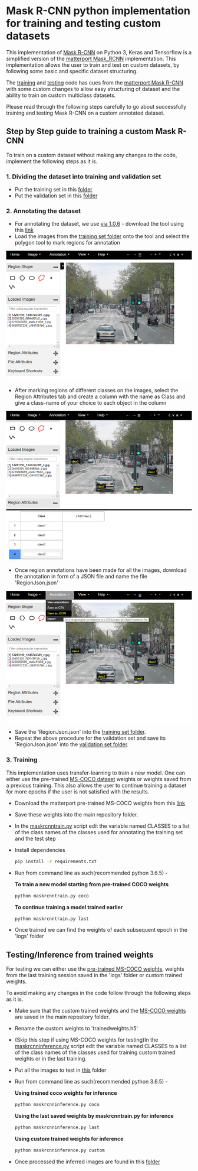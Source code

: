 # Mask R-CNN python implementation for training and testing custom datasets
This implementation of [Mask R-CNN](https://arxiv.org/abs/1703.06870) on Python 3, Keras and Tensorflow is a simplified version of the [matterport Mask_RCNN](https://github.com/matterport/Mask_RCNN) implementation. This implementation allows the user to train and test on custom datasets, by following some basic and specific dataset structuring.

The [training](maskrcnntrain.py) and [testing](maskrcnninference.py) code has cues from the [matterport Mask R-CNN](https://github.com/matterport/Mask_RCNN) with some custom changes to allow easy structuring of dataset and the ability to train on custom multiclass datasets.

Please read through the following steps carefully to go about successfully training and testing Mask R-CNN on a custom annotated dataset.

## Step by Step guide to training a custom Mask R-CNN

To train on a custom dataset without making any changes to the code, implement the following steps as it is.

### 1. Dividing the dataset into training and validation set

* Put the training set in this [folder](TrainingImages/train)
* Put the validation set in this [folder](TrainingImages/val)

### 2. Annotating the dataset

* For annotating the dataset, we use [via 1.0.6](http://www.robots.ox.ac.uk/~vgg/software/via/) - download the tool using this [link](http://www.robots.ox.ac.uk/~vgg/software/via/downloads/via-1.0.6.zip)
* Load the images from the [training set folder](TrainingImages/train) onto the tool and select the polygon tool to mark regions for annotation

![](READMEimages/Annotate1.PNG)
* After marking regions of different classes on the images, select the Region Attributes tab and create a column with the name as Class and give a class-name of your choice to each object in the column

![](READMEimages/Annotate2.PNG)
* Once region annotations have been made for all the images, download the annotation in form of a JSON file and name the file 'RegionJson.json'

![](READMEimages/Annotate3.PNG)
* Save the 'RegionJson.json' into the [training set folder](TrainingImages/train).
* Repeat the above procedure for the validation set and save its 'RegionJson.json' into the [validation set folder](TrainingImages/val).

### 3. Training

This implementation uses transfer-learning to train a new model. One can either use the pre-trained [MS-COCO dataset](http://cocodataset.org/#home) weights or weights saved from a previous training. This also allows the user to continue training a dataset for more epochs if the user is not satisfied with the results.

* Download the matterport pre-trained MS-COCO weights from this [link](https://github.com/matterport/Mask_RCNN/releases/download/v2.0/mask_rcnn_coco.h5)
* Save these weights into the main repository folder.
* In the [maskrcnntrain.py](maskrcnntrain.py) script edit the variable named CLASSES to a list of the class names of the classes used for annotating the training set and the test step
* Install dependencies
  ```bash
  pip install -r requirements.txt
  ```
* Run from command line as such(recommended python 3.6.5) -

  **To train a new model starting from pre-trained COCO weights**
  ```bash
  python maskrcnntrain.py coco
  ```

  **To continue training a model trained earlier**
  ```bash
  python maskrcnntrain.py last
  ```
* Once trained we can find the weights of each subsequent epoch in the 'logs' folder

## Testing/Inference from trained weights

For testing we can either use the [pre-trained MS-COCO weights](https://github.com/matterport/Mask_RCNN/releases/download/v2.0/mask_rcnn_coco.h5), weights from the last training session saved in the 'logs' folder or custom trained weights.

To avoid making any changes in the code follow through the following steps as it is.

* Make sure that the custom trained weights and the [MS-COCO weights](https://github.com/matterport/Mask_RCNN/releases/download/v2.0/mask_rcnn_coco.h5) are saved in the main repository folder.
* Rename the custom weights to 'trainedweights.h5'
* (Skip this step if using MS-COCO weights for testing)In the [maskrcnninference.py](maskrcnninference.py) script edit the variable named CLASSES to a list of the class names of the classes used for training custom trained weights or in the last training.
* Put all the images to test in [this](TestImages/Images) folder
* Run from command line as such(recommended python 3.6.5) -

  **Using trained coco weights for inference**
  ```bash
  python maskrcnninference.py coco
  ```

  **Using the last saved weights by maskrcnntrain.py for inference**
  ```bash
  python maskrcnninference.py last
  ```

  **Using custom trained weights for inference**
  ```bash
  python maskrcnninference.py custom
  ```
* Once processed the inferred images are found in this [folder](TestImages/InferredImages)
